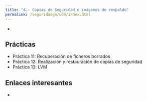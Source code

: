 ```yaml
---
title: "4.- Copias de Seguridad e imágenes de respaldo"
permalink: /seguridadgm/u04/index.html
---
```


* 

## Prácticas

* Práctica 11: Recuperación de ficheros borrados
* Práctica 12: Realización y restauración de copias de seguridad
* Práctica 13: LVM

## Enlaces interesantes

* 